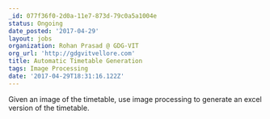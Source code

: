 ```yaml
---
_id: 077f36f0-2d0a-11e7-873d-79c0a5a1004e
status: Ongoing
date_posted: '2017-04-29'
layout: jobs
organization: Rohan Prasad @ GDG-VIT
org_url: 'http://gdgvitvellore.com'
title: Automatic Timetable Generation
tags: Image Processing
date: '2017-04-29T18:31:16.122Z'
---
```

Given an image of the timetable, use image processing to generate an excel version of the timetable.
